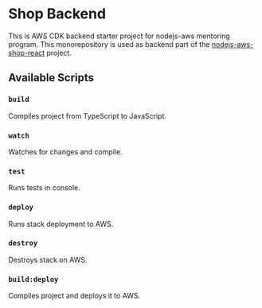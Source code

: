 # Shop Backend

This is AWS CDK backend starter project for nodejs-aws mentoring program. This monorepository is used as backend part of the [nodejs-aws-shop-react](https://github.com/CarphatianSnake/nodejs-aws-shop-react) project.

## Available Scripts

### `build`

Compiles project from TypeScript to JavaScript.

### `watch`

Watches for changes and compile.

### `test`

Runs tests in console.

### `deploy`

Runs stack deployment to AWS.

### `destroy`

Destroys stack on AWS.

### `build:deploy`

Compiles project and deploys it to AWS.

